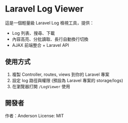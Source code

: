 # Laravel Log Viewer

這是一個輕量級 Laravel Log 檢視工具，提供：

- Log 列表、搜尋、下載
- 內容高亮、分批讀取、長行自動換行切換
- AJAX 前端整合 + Laravel API

## 使用方式

1. 複製 Controller, routes, views 到你的 Laravel 專案
2. 設定 log 路徑與權限 (預設為 Laravel 專案的 storage/logs)
3. 在瀏覽器打開 `/LogViewer` 使用

## 開發者

作者：Anderson
License: MIT
